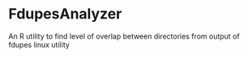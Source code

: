 # FdupesAnalyzer
An R utility to find level of overlap between directories from output of fdupes linux utility
